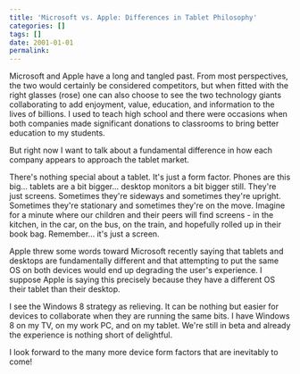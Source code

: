 ```yaml
---
title: 'Microsoft vs. Apple: Differences in Tablet Philosophy'
categories: []
tags: []
date: 2001-01-01
permalink: 
---
```


Microsoft and Apple have a long and tangled past. From most perspectives, the two would certainly be considered competitors, but when fitted with the right glasses (rose) one can also choose to see the two technology giants collaborating to add enjoyment, value, education, and information to the lives of billions. I used to teach high school and there were occasions when both companies made significant donations to classrooms to bring better education to my students.

But right now I want to talk about a fundamental difference in how each company appears to approach the tablet market.

There's nothing special about a tablet. It's just a form factor. Phones are this big... tablets are a bit bigger... desktop monitors a bit bigger still. They're just screens. Sometimes they're sideways and sometimes they're upright. Sometimes they're stationary and sometimes they're on the move. Imagine for a minute where our children and their peers will find screens - in the kitchen, in the car, on the bus, on the train, and hopefully rolled up in their book bag. Remember... it's just a screen.

Apple threw some words toward Microsoft recently saying that tablets and desktops are fundamentally different and that attempting to put the same OS on both devices would end up degrading the user's experience. I suppose Apple is saying this precisely because they have a different OS their tablet than their desktop.

I see the Windows 8 strategy as relieving. It can be nothing but easier for devices to collaborate when they are running the same bits. I have Windows 8 on my TV, on my work PC, and on my tablet. We're still in beta and already the experience is nothing short of delightful.

I look forward to the many more device form factors that are inevitably to come!